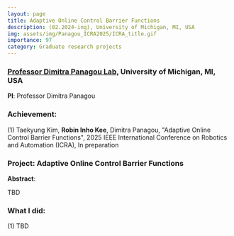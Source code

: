 ```yaml
---
layout: page
title: Adaptive Online Control Barrier Functions
description: (02.2024-ing), University of Michigan, MI, USA
img: assets/img/Panagou_ICRA2025/ICRA_title.gif
importance: 97
category: Graduate research projects
---
```


### **<a href='https://websites.umich.edu/~dpanagou/index.html'>Professor Dimitra Panagou Lab</a>**, University of Michigan, MI, USA

**PI**: Professor Dimitra Panagou

### **Achievement**:

(1) Taekyung Kim, **Robin Inho Kee**, Dimitra Panagou, "Adaptive Online Control Barrier Functions", 2025 IEEE International Conference on Robotics and Automation (ICRA), In preparation

### **Project**: **Adaptive Online Control Barrier Functions**


**Abstract**: 

TBD



### **What I did**:

(1) TBD



